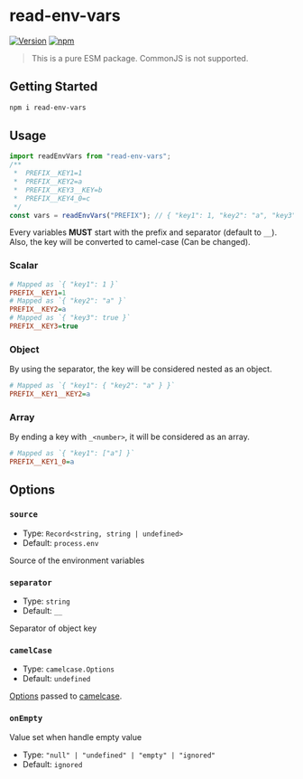 # read-env-vars

[![Version](https://badge.fury.io/js/read-env-vars.svg)](https://www.npmjs.com/package/read-env-vars)
[![npm](https://img.shields.io/npm/dt/read-env-vars.svg)](https://www.npmjs.com/package/read-env-vars)

> This is a pure ESM package. CommonJS is not supported.

## Getting Started

```sh
npm i read-env-vars
```

## Usage

```typescript
import readEnvVars from "read-env-vars";
/**
 *  PREFIX__KEY1=1
 *  PREFIX__KEY2=a
 *  PREFIX__KEY3__KEY=b
 *  PREFIX__KEY4_0=c
 */
const vars = readEnvVars("PREFIX"); // { "key1": 1, "key2": "a", "key3": { "key": "b" }, "key4": ["c"] }
```

Every variables **MUST** start with the prefix and separator (default to `__`).
Also, the key will be converted to camel-case (Can be changed).

### Scalar

```ini
# Mapped as `{ "key1": 1 }`
PREFIX__KEY1=1
# Mapped as `{ "key2": "a" }`
PREFIX__KEY2=a
# Mapped as `{ "key3": true }`
PREFIX__KEY3=true
```

### Object

By using the separator, the key will be considered nested as an object.

```ini
# Mapped as `{ "key1": { "key2": "a" } }`
PREFIX__KEY1__KEY2=a
```

### Array

By ending a key with `_<number>`, it will be considered as an array.

```ini
# Mapped as `{ "key1": ["a"] }`
PREFIX__KEY1_0=a
```

## Options

### `source`

- Type: `Record<string, string | undefined>`
- Default: `process.env`

Source of the environment variables

### `separator`

- Type: `string`
- Default: `__`

Separator of object key

### `camelCase`

- Type: `camelcase.Options`
- Default: `undefined`

[Options][camelcase-api] passed to [camelcase].

[camelcase]: https://github.com/sindresorhus/camelcase
[camelcase-api]: https://github.com/sindresorhus/camelcase#api

### `onEmpty`

Value set when handle empty value

- Type: `"null" | "undefined" | "empty" | "ignored"`
- Default: `ignored`
